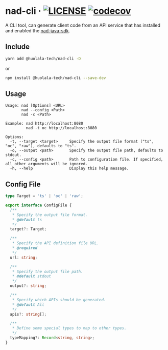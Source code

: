 # nad-cli · [![LICENSE](https://img.shields.io/npm/l/@huolala-tech/nad-cli)](../../LICENSE.txt) [![codecov](https://codecov.io/gh/HuolalaTech/nad/branch/main/graph/badge.svg?token=3YnCtwfAzL&flag=nad-cli)](https://app.codecov.io/gh/HuolalaTech/nad/tree/main/nad-cli)

A CLI tool, can generate client code from an API service
that has installed and enabled the [nad-java-sdk](../../nad-java-sdk).

## Include

```bash
yarn add @huolala-tech/nad-cli -D
```

or

```bash
npm install @huolala-tech/nad-cli --save-dev
```

## Usage

```
Usage: nad [Options] <URL>
       nad --config <Path>
       nad -c <Path>

Example: nad http://localhost:8080
         nad -t oc http://localhost:8080

Options:
  -t, --target <target>     Specify the output file format ("ts", "oc", "raw"), defaults to "ts".
  -o, --output <path>       Specify the output file path, defaults to stdout.
  -c, --config <path>       Path to configuration file. If specified, all other arguments will be ignored.
  -h, --help                Display this help message.
```

## Config File

```ts
type Target = 'ts' | 'oc' | 'raw';

export interface ConfigFile {
  /**
   * Specify the output file format.
   * @default ts
   */
  target?: Target;

  /**
   * Specify the API definition file URL.
   * @required
   */
  url: string;

  /**
   * Specify the output file path.
   * @default stdout
   */
  output?: string;

  /**
   * Specify which APIs should be generated.
   * @default All
   */
  apis?: string[];

  /**
   * Define some special types to map to other types.
   */
  typeMapping?: Record<string, string>;
}
```
